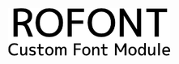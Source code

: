 <p align="center">
  <a href="https://github.com/MaterialMod/RoFont">
    <img src="https://raw.githubusercontent.com/MaterialMod/RoFont/master/ROFONT .png" width="320" alt="RoFont">
  </a>
</p>

